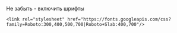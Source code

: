 
Не забыть - включить шрифты
````
<link rel="stylesheet" href="https://fonts.googleapis.com/css?family=Roboto:300,400,500,700|Roboto+Slab:400,700"/>
````

